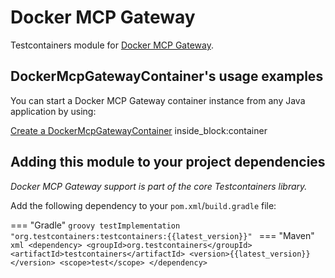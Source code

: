# Docker MCP Gateway

Testcontainers module for [Docker MCP Gateway](https://hub.docker.com/r/docker/agents_gateway).

## DockerMcpGatewayContainer's usage examples

You can start a Docker MCP Gateway container instance from any Java application by using:

<!--codeinclude-->
[Create a DockerMcpGatewayContainer](../../core/src/test/java/org/testcontainers/containers/DockerMcpGatewayContainerTest.java) inside_block:container
<!--/codeinclude-->

## Adding this module to your project dependencies

*Docker MCP Gateway support is part of the core Testcontainers library.*

Add the following dependency to your `pom.xml`/`build.gradle` file:

=== "Gradle"
    ```groovy
    testImplementation "org.testcontainers:testcontainers:{{latest_version}}"
    ```
=== "Maven"
    ```xml
    <dependency>
        <groupId>org.testcontainers</groupId>
        <artifactId>testcontainers</artifactId>
        <version>{{latest_version}}</version>
        <scope>test</scope>
    </dependency>
    ```

